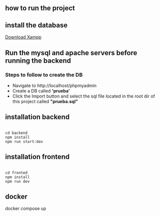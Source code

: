 ## how to run the project

## install the database

<a href="https://www.apachefriends.org/download.html">Download Xampp</a>

<h2>Run the mysql and apache servers before running the backend</h2>
<h3>Steps to follow to create the DB</h3>

<ul>
    <li>Navigate to http://localhost/phpmyadmin</li>
    <li>Create a DB called <strong>'prueba'</strong> </li>
    <li>Click the Import button and select the sql file located in the root dir of this project called <strong>"prueba.sql"</strong> </li>
</ul>

## installation backend

<code>
cd backend
npm install
npm run start:dev
</code>

## installation frontend

<code>
cd fronted
npm install
npm run dev
</code>

## docker

docker compose up
